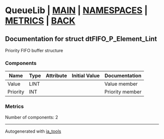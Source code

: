 # QueueLib | [MAIN] | [NAMESPACES] | [METRICS] | [BACK]  

## Documentation for struct dtFIFO_P_Element_Lint  

Priority FIFO buffer structure  

### Components  

| Name | Type | Attribute | Initial Value | Documentation |
| ---- | ---- | --------- | ------------- | ------------- |
|Value|LINT|||Value member|  
|Priority|INT|||Priority member|  

### Metrics  

Number of components: 2  

---
Autogenerated with [ia_tools](https://github.com/tkucic/ia_tools)

[MAIN]: ../../../../index.md
[NAMESPACES]: ../../nsList.md
[METRICS]: ../../../metrics.md
[BACK]: ../nsMain.md
